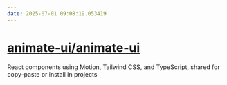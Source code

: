 ```yaml
---
date: 2025-07-01 09:08:19.053419
---
```


# [animate-ui/animate-ui](https://github.com/animate-ui/animate-ui)

React components using Motion, Tailwind CSS, and TypeScript, shared for copy-paste or install in projects